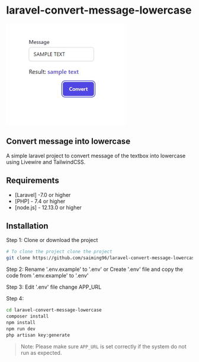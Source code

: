# laravel-convert-message-lowercase
![screenshots of example app](/screenshot1.jpg)
## Convert message into lowercase
A simple laravel project to convert message of the textbox into lowercase using Livewire and TailwindCSS.

## Requirements
- [Laravel] -7.0 or higher
- [PHP] - 7.4 or higher
- [node.js] - 12.13.0 or higher

## Installation
Step 1: Clone or download the project
```sh
# To clone the project clone the project
git clone https://github.com/saiming96/laravel-convert-message-lowercase.git
```

Step 2: 
Rename '.env.example' to '.env' or Create '.env' file and copy the code from '.env.example' to '.env'

Step 3:
Edit '.env' file change APP_URL

Step 4:
```sh
cd laravel-convert-message-lowercase
composer install
npm install
npm run dev
php artisan key:generate
```

> Note: Please make sure `APP_URL` is set correctly if the system do not run as expected.


